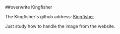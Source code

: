 ##overwrite Kingfisher

The Kingfisher's github address: [Kingfisher](https://github.com/onevcat/Kingfisher)

Just study how to handle the image from the website.